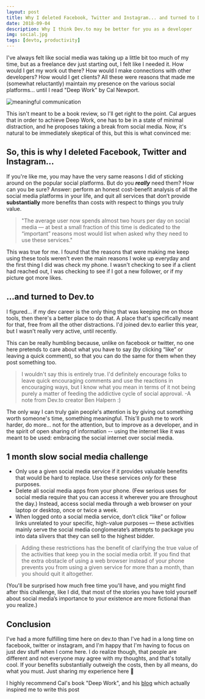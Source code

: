 ```yaml
---
layout: post
title: Why I deleted Facebook, Twitter and Instagram... and turned to Dev.to
date: 2018-09-04
description: Why I think Dev.to may be better for you as a developer
img: social.jpg
tags: [devto, productivity]
---
```

I've always felt like social media was taking up a little bit too much of my time, but as a freelance dev just starting out, I felt like I needed it. How would I get my work out there? How would I make connections with other developers? How would I get clients? All these were reasons that made me (somewhat reluctantly) maintain my presence on the various social platforms... until I read "Deep Work" by Cal Newport.

![meaningful communication](https://thepracticaldev.s3.amazonaws.com/i/sypjq6sbks2c2p7l4zub.jpg)

This isn't meant to be a book review, so I'll get right to the point. Cal argues that in order to achieve Deep Work, one has to be in a state of minimal distraction, and he proposes taking a break from social media. Now, it's natural to be immediately skeptical of this, but this is what convinced me:

## So, this is why I deleted Facebook, Twitter and Instagram... 
If you're like me, you may have the very same reasons I did of sticking around on the popular social platforms. But do you **_really_** need them? How can you be sure? Answer: perform an honest cost-benefit analysis of all the social media platforms in your life, and quit all services that don’t provide **substantially** more benefits than costs with respect to things you truly value.

>"The average user now spends almost two hours per day on social media — at best a small fraction of this time is dedicated to the “important” reasons most would list when asked why they need to use these services."

This was true for me. I found that the reasons that were making me keep using these tools weren't even the main reasons I woke up everyday and the first thing I did was check my phone. I wasn't checking to see if a client had reached out, I was checking to see if I got a new follower, or if my picture got more likes. 

## ...and turned to Dev.to

I figured... if my dev career is the only thing that was keeping me on those tools, then there's a better place to do that. A place that's specifically meant for that, free from all the other distractions. I'd joined dev.to earlier this year, but I wasn't really very active, until recently.

This can be really humbling because, unlike on facebook or twitter, no one here pretends to care about what you have to say (by clicking “like” or leaving a quick comment), so that you can do the same for them when they post something too. 

>I wouldn't say this is entirely true. I'd definitely encourage folks to leave quick encouraging comments and use the reactions in encouraging ways, but I know what you mean in terms of it not being purely a matter of feeding the addictive cycle of social approval. -A note from Dev.to creator Ben Halpern :)

The only way I can truly gain people's attention is by giving out something worth someone's time, something meaningful. This'll push me to work harder, do more... not for the attention, but to improve as a developer, and in the spirit of open sharing of information -- using the internet like it was meant to be used: embracing the social internet over social media.

## 1 month slow social media challenge
* Only use a given social media service if it provides valuable benefits that would be hard to replace. Use these services _only_ for these purposes.
* Delete all social media apps from your phone. (Few serious uses for social media require that you can access it wherever you are throughout the day.) Instead, access social media through a web browser on your laptop or desktop, once or twice a week.
* When logged onto a social media service, don’t click “like” or follow links unrelated to your specific, high-value purposes — these activities mainly serve the social media conglomerate’s attempts to package you into data slivers that they can sell to the highest bidder.

> Adding these restrictions has the benefit of clarifying the true value of the activities that keep you in the social media orbit. If you find that the extra obstacle of using a web browser instead of your phone prevents you from using a given service for more than a month, than you should quit it altogether.


(You'll be surprised how much free time you'll have, and you might find after this challenge, like I did, that most of the stories you have told yourself about social media’s importance to your existence are more fictional than you  realize.)

## Conclusion
I've had a more fulfilling time here on dev.to than I've had in a long time on facebook, twitter or instagram, and I'm happy that I'm having to focus on just dev stuff when I come here. I do realize though, that people are different and not everyone may agree with my thoughts, and that's totally cool. If your benefits substantially outweigh the costs, then by all means, do what you must. Just sharing my experience here 🙂

I highly recommend Cal's book "Deep Work", and his [blog](http://calnewport.com/blog/) which actually inspired me to write this post